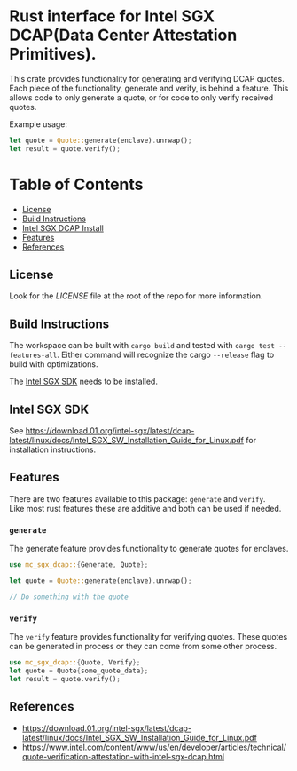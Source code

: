 # Rust interface for Intel SGX DCAP(Data Center Attestation Primitives).

This crate provides functionality for generating and verifying DCAP quotes.  
Each piece of the functionality, generate and verify, is behind a feature.
This allows code to only generate a quote, or for code to only verify received 
quotes.

Example usage:
```rust
let quote = Quote::generate(enclave).unrwap();
let result = quote.verify();
```

# Table of Contents

- [License](#license)
- [Build Instructions](#build-instructions)
- [Intel SGX DCAP Install](#intel-sgx-sdk)
- [Features](#features)
- [References](#references)

## License

Look for the *LICENSE* file at the root of the repo for more information.

## Build Instructions

The workspace can be built with `cargo build` and tested with 
`cargo test --features-all`. Either command will recognize the cargo 
`--release` flag to build with optimizations.

The [Intel SGX SDK](#intel-sgx-sdk) needs to be installed.

## Intel SGX SDK

See https://download.01.org/intel-sgx/latest/dcap-latest/linux/docs/Intel_SGX_SW_Installation_Guide_for_Linux.pdf
for installation instructions.

## Features

There are two features available to this package: `generate` and `verify`.  
Like most rust features these are additive and both can be used if needed.

### `generate`

The generate feature provides functionality to generate quotes for enclaves.
```rust
use mc_sgx_dcap::{Generate, Quote};

let quote = Quote::generate(enclave).unrwap();

// Do something with the quote
```

### `verify`

The `verify` feature provides functionality for verifying quotes. These quotes can be generated in process or they can
come from some other process.
```rust
use mc_sgx_dcap::{Quote, Verify};
let quote = Quote{some_quote_data};
let result = quote.verify();
```

## References

* https://download.01.org/intel-sgx/latest/dcap-latest/linux/docs/Intel_SGX_SW_Installation_Guide_for_Linux.pdf
* https://www.intel.com/content/www/us/en/developer/articles/technical/quote-verification-attestation-with-intel-sgx-dcap.html 
